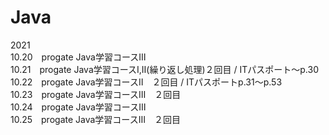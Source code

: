 # Java

2021  
 10.20　progate Java学習コースⅢ  
 10.21　progate Java学習コースⅠ,Ⅱ(繰り返し処理)２回目 / ITパスポート～p.30  
 10.22　progate Java学習コースⅡ　２回目 /  ITパスポートp.31～p.53  
 10.23　progate Java学習コースⅢ　２回目  
 10.24　progate Java学習コースⅢ  
 10.25　progate Java学習コースⅢ　２回目   
